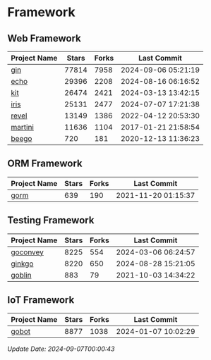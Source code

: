 # Framework

## Web Framework
| Project Name | Stars | Forks | Last Commit |
| ------------ | ----- | ----- | ----------- |
| [gin](https://github.com/gin-gonic/gin) | 77814 | 7958 | 2024-09-06 05:21:19 |
| [echo](https://github.com/labstack/echo) | 29396 | 2208 | 2024-08-16 06:16:52 |
| [kit](https://github.com/go-kit/kit) | 26474 | 2421 | 2024-03-13 13:42:15 |
| [iris](https://github.com/kataras/iris) | 25131 | 2477 | 2024-07-07 17:21:38 |
| [revel](https://github.com/revel/revel) | 13149 | 1386 | 2022-04-12 20:53:30 |
| [martini](https://github.com/go-martini/martini) | 11636 | 1104 | 2017-01-21 21:58:54 |
| [beego](https://github.com/astaxie/beego) | 720 | 181 | 2020-12-13 11:36:23 |

## ORM Framework
| Project Name | Stars | Forks | Last Commit |
| ------------ | ----- | ----- | ----------- |
| [gorm](https://github.com/jinzhu/gorm) | 639 | 190 | 2021-11-20 01:15:37 |

## Testing Framework
| Project Name | Stars | Forks | Last Commit |
| ------------ | ----- | ----- | ----------- |
| [goconvey](https://github.com/smartystreets/goconvey) | 8225 | 554 | 2024-03-06 06:24:57 |
| [ginkgo](https://github.com/onsi/ginkgo) | 8220 | 650 | 2024-08-28 15:21:05 |
| [goblin](https://github.com/franela/goblin) | 883 | 79 | 2021-10-03 14:34:22 |

## IoT Framework
| Project Name | Stars | Forks | Last Commit |
| ------------ | ----- | ----- | ----------- |
| [gobot](https://github.com/hybridgroup/gobot) | 8877 | 1038 | 2024-01-07 10:02:29 |

*Update Date: 2024-09-07T00:00:43*